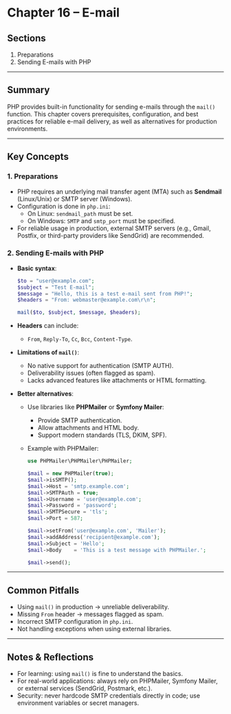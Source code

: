 # Chapter 16 – E-mail

## Sections
1. Preparations  
2. Sending E-mails with PHP  

---

## Summary
PHP provides built-in functionality for sending e-mails through the `mail()` function. This chapter covers prerequisites, configuration, and best practices for reliable e-mail delivery, as well as alternatives for production environments.

---

## Key Concepts

### 1. Preparations
- PHP requires an underlying mail transfer agent (MTA) such as **Sendmail** (Linux/Unix) or SMTP server (Windows).  
- Configuration is done in `php.ini`:  
  - On Linux: `sendmail_path` must be set.  
  - On Windows: `SMTP` and `smtp_port` must be specified.  
- For reliable usage in production, external SMTP servers (e.g., Gmail, Postfix, or third-party providers like SendGrid) are recommended.  

### 2. Sending E-mails with PHP
- **Basic syntax**:
  ```php
  $to = "user@example.com";
  $subject = "Test E-mail";
  $message = "Hello, this is a test e-mail sent from PHP!";
  $headers = "From: webmaster@example.com\r\n";
  
  mail($to, $subject, $message, $headers);
  ```

* **Headers** can include:

  * `From`, `Reply-To`, `Cc`, `Bcc`, `Content-Type`.

* **Limitations of `mail()`**:

  * No native support for authentication (SMTP AUTH).
  * Deliverability issues (often flagged as spam).
  * Lacks advanced features like attachments or HTML formatting.

* **Better alternatives**:

  * Use libraries like **PHPMailer** or **Symfony Mailer**:

    * Provide SMTP authentication.
    * Allow attachments and HTML body.
    * Support modern standards (TLS, DKIM, SPF).
  * Example with PHPMailer:

    ```php
    use PHPMailer\PHPMailer\PHPMailer;

    $mail = new PHPMailer(true);
    $mail->isSMTP();
    $mail->Host = 'smtp.example.com';
    $mail->SMTPAuth = true;
    $mail->Username = 'user@example.com';
    $mail->Password = 'password';
    $mail->SMTPSecure = 'tls';
    $mail->Port = 587;

    $mail->setFrom('user@example.com', 'Mailer');
    $mail->addAddress('recipient@example.com');
    $mail->Subject = 'Hello';
    $mail->Body    = 'This is a test message with PHPMailer.';

    $mail->send();
    ```

---

## Common Pitfalls

* Using `mail()` in production → unreliable deliverability.
* Missing `From` header → messages flagged as spam.
* Incorrect SMTP configuration in `php.ini`.
* Not handling exceptions when using external libraries.

---

## Notes & Reflections

* For learning: using `mail()` is fine to understand the basics.
* For real-world applications: always rely on PHPMailer, Symfony Mailer, or external services (SendGrid, Postmark, etc.).
* Security: never hardcode SMTP credentials directly in code; use environment variables or secret managers.